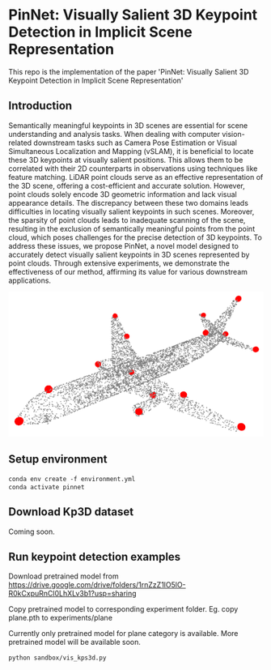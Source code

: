 # PinNet: Visually Salient 3D Keypoint Detection in Implicit Scene Representation
This repo is the implementation of the paper 'PinNet: Visually Salient 3D Keypoint Detection in Implicit Scene Representation'

## Introduction
Semantically meaningful keypoints in 3D scenes are essential for scene understanding and analysis tasks. When dealing with computer vision-related downstream tasks such as Camera Pose Estimation or Visual Simultaneous Localization and Mapping (vSLAM), it is beneficial to locate these 3D keypoints at visually salient positions. This allows them to be correlated with their 2D counterparts in observations using techniques like feature matching. LiDAR point clouds serve as an effective representation of the 3D scene, offering a cost-efficient and accurate solution. However, point clouds solely encode 3D geometric information and lack visual appearance details. The discrepancy between these two domains leads difficulties in locating visually salient keypoints in such scenes. Moreover, the sparsity of point clouds leads to inadequate scanning of the scene, resulting in the exclusion of semantically meaningful points from the point cloud, which poses challenges for the precise detection of 3D keypoints. To address these issues, we propose PinNet, a novel model designed to accurately detect visually salient keypoints in 3D scenes represented by point clouds. Through extensive experiments, we demonstrate the effectiveness of our method, affirming its value for various downstream applications.

![alt text](https://github.com/hansunuts/pinnet/blob/main/paper/intro_kp.png?raw=true)

## Setup environment
```
conda env create -f environment.yml
conda activate pinnet
```

## Download Kp3D dataset
Coming soon.

## Run keypoint detection examples
Download pretrained model from https://drive.google.com/drive/folders/1rnZzZ1lO5lO-R0kCxpuRnCl0LhXLv3b1?usp=sharing

Copy pretrained model to corresponding experiment folder. Eg. copy plane.pth to experiments/plane

Currently only pretrained model for plane category is available. More pretrained model will be available soon.

```
python sandbox/vis_kps3d.py
```

